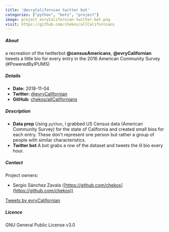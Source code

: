 ```yaml
---
title: '@evryCalifornian twitter bot'
categories: ["python", "bots", "project"]
image: project_evryCalifornian-twitter-bot.png
visit: https://github.com/chekos/allCalifornians
---
```


##### About

a recreation of the twitterbot __@censusAmericans__, __@evryCalifornian__ tweets a little bio for every entry in the 2016 American Community Survey (#PoweredByIPUMS)

##### Details
- **Date:** 2018-11-04
- **Twitter:** [@evryCalifornian](https://www.twitter.com/evryCalifornian)
- **GitHub:** [chekos/allCalifornians](https://github.com/chekos/allCalifornians)

##### Description

- **Data prep**
  Using `python`, I grabbed US Census data (American Community Survey) for the state of California and created small bios for each entry. These don't represent one person but rather a group of people with similar characteristics. 
- **Twitter bot**
  A bot grabs a row of the dataset and tweets the lil bio every hour.

##### Contact

Project owners:

- Sergio Sánchez Zavala ([https://github.com/chekos](https://github.com/chekos))

<a class="twitter-timeline" href="https://twitter.com/evryCalifornian?ref_src=twsrc%5Etfw">Tweets by evryCalifornian</a> <script async src="https://platform.twitter.com/widgets.js" charset="utf-8"></script>

##### Licence
GNU General Public License v3.0
